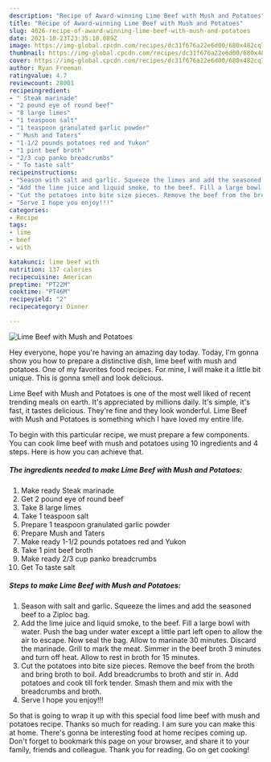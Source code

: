 ```yaml
---
description: "Recipe of Award-winning Lime Beef with Mush and Potatoes"
title: "Recipe of Award-winning Lime Beef with Mush and Potatoes"
slug: 4026-recipe-of-award-winning-lime-beef-with-mush-and-potatoes
date: 2021-10-23T23:35:10.089Z
image: https://img-global.cpcdn.com/recipes/dc31f676a22e6d00/680x482cq70/lime-beef-with-mush-and-potatoes-recipe-main-photo.jpg
thumbnail: https://img-global.cpcdn.com/recipes/dc31f676a22e6d00/680x482cq70/lime-beef-with-mush-and-potatoes-recipe-main-photo.jpg
cover: https://img-global.cpcdn.com/recipes/dc31f676a22e6d00/680x482cq70/lime-beef-with-mush-and-potatoes-recipe-main-photo.jpg
author: Ryan Freeman
ratingvalue: 4.7
reviewcount: 28001
recipeingredient:
- " Steak marinade"
- "2 pound eye of round beef"
- "8 large limes"
- "1 teaspoon salt"
- "1 teaspoon granulated garlic powder"
- " Mush and Taters"
- "1-1/2 pounds potatoes red and Yukon"
- "1 pint beef broth"
- "2/3 cup panko breadcrumbs"
- " To taste salt"
recipeinstructions:
- "Season with salt and garlic. Squeeze the limes and add the seasoned beef to a Ziploc bag."
- "Add the lime juice and liquid smoke, to the beef. Fill a large bowl with water. Push the bag under water except a little part left open to allow the air to escape. Now seal the bag. Allow to marinate 30 minutes. Discard the marinade. Grill to mark the meat. Simmer in the beef broth 3 minutes and turn off heat. Allow to rest in broth for 15 minutes."
- "Cut the potatoes into bite size pieces. Remove the beef from the broth and bring broth to boil. Add breadcrumbs to broth and stir in. Add potatoes and cook till fork tender. Smash them and mix with the breadcrumbs and broth."
- "Serve I hope you enjoy!!!"
categories:
- Recipe
tags:
- lime
- beef
- with

katakunci: lime beef with 
nutrition: 137 calories
recipecuisine: American
preptime: "PT22M"
cooktime: "PT46M"
recipeyield: "2"
recipecategory: Dinner

---
```



![Lime Beef with Mush and Potatoes](https://img-global.cpcdn.com/recipes/dc31f676a22e6d00/680x482cq70/lime-beef-with-mush-and-potatoes-recipe-main-photo.jpg)

Hey everyone, hope you're having an amazing day today. Today, I'm gonna show you how to prepare a distinctive dish, lime beef with mush and potatoes. One of my favorites food recipes. For mine, I will make it a little bit unique. This is gonna smell and look delicious.



Lime Beef with Mush and Potatoes is one of the most well liked of recent trending meals on earth. It's appreciated by millions daily. It's simple, it's fast, it tastes delicious. They're fine and they look wonderful. Lime Beef with Mush and Potatoes is something which I have loved my entire life.


To begin with this particular recipe, we must prepare a few components. You can cook lime beef with mush and potatoes using 10 ingredients and 4 steps. Here is how you can achieve that.

<!--inarticleads1-->

##### The ingredients needed to make Lime Beef with Mush and Potatoes:

1. Make ready  Steak marinade
1. Get 2 pound eye of round beef
1. Take 8 large limes
1. Take 1 teaspoon salt
1. Prepare 1 teaspoon granulated garlic powder
1. Prepare  Mush and Taters
1. Make ready 1-1/2 pounds potatoes red and Yukon
1. Take 1 pint beef broth
1. Make ready 2/3 cup panko breadcrumbs
1. Get  To taste salt




<!--inarticleads2-->

##### Steps to make Lime Beef with Mush and Potatoes:

1. Season with salt and garlic. Squeeze the limes and add the seasoned beef to a Ziploc bag.
1. Add the lime juice and liquid smoke, to the beef. Fill a large bowl with water. Push the bag under water except a little part left open to allow the air to escape. Now seal the bag. Allow to marinate 30 minutes. Discard the marinade. Grill to mark the meat. Simmer in the beef broth 3 minutes and turn off heat. Allow to rest in broth for 15 minutes.
1. Cut the potatoes into bite size pieces. Remove the beef from the broth and bring broth to boil. Add breadcrumbs to broth and stir in. Add potatoes and cook till fork tender. Smash them and mix with the breadcrumbs and broth.
1. Serve I hope you enjoy!!!




So that is going to wrap it up with this special food lime beef with mush and potatoes recipe. Thanks so much for reading. I am sure you can make this at home. There's gonna be interesting food at home recipes coming up. Don't forget to bookmark this page on your browser, and share it to your family, friends and colleague. Thank you for reading. Go on get cooking!
